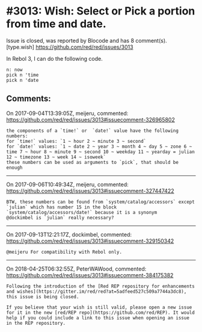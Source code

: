 
#3013: Wish: Select or Pick a portion from time and date.
================================================================================
Issue is closed, was reported by Blocode and has 8 comment(s).
[type.wish]
<https://github.com/red/red/issues/3013>

In Rebol 3, I can do the following code.
```Red
n: now
pick n 'time
pick n 'date
```


Comments:
--------------------------------------------------------------------------------

On 2017-09-04T13:39:05Z, meijeru, commented:
<https://github.com/red/red/issues/3013#issuecomment-326965802>

    the components of a `time!` or  `date!` value have the following numbers:
    for `time!` values: `1 ~ hour 2 ~ minute 3 ~ second`
    for `date!` values: `1 ~ date 2 ~ year 3 ~ month 4 ~ day 5 ~ zone 6 ~ time 7 ~ hour 8 ~ minute 9 ~ second 10 ~ weekday 11 ~ yearday = julian 12 ~ timezone 13 ~ week 14 ~ isoweek`
    these numbers can be used as arguments to `pick`, that should be enough

--------------------------------------------------------------------------------

On 2017-09-06T10:49:34Z, meijeru, commented:
<https://github.com/red/red/issues/3013#issuecomment-327447422>

    BTW, these numbers can be found from `system/catalog/accessors` except `julian` which has number 15 in the block `system/catalog/accessors/date!` because it is a synonym
    @dockimbel is `julian` really necessary?

--------------------------------------------------------------------------------

On 2017-09-13T12:21:17Z, dockimbel, commented:
<https://github.com/red/red/issues/3013#issuecomment-329150342>

    @meijeru For compatibility with Rebol only.

--------------------------------------------------------------------------------

On 2018-04-25T06:32:55Z, PeterWAWood, commented:
<https://github.com/red/red/issues/3013#issuecomment-384175382>

    Following the introduction of the [Red REP repository for enhancements and wishes](https://gitter.im/red/red?at=5adfeed527c509a7744a3dc8), this issue is being closed.
    
    If you believe that your wish is still valid, please open a new issue for it in the new [red/REP repo](https://github.com/red/REP). It would help if you could include a link to this issue when opening an issue in the REP repository.

